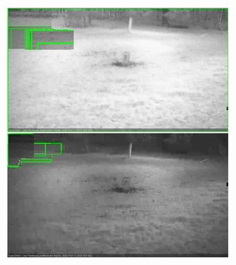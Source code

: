 ![20201021-171525-172530](in2/20201021/20201021-171525-172530_0_.jpg)
![20201021-172536-173542](in2/20201021/20201021-172536-173542_0_.jpg)
